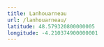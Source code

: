 ```yaml
---
title: Lanhouarneau
url: /lanhouarneau/
latitude: 48.579320800000005
longitude: -4.210374900000001
---
```

